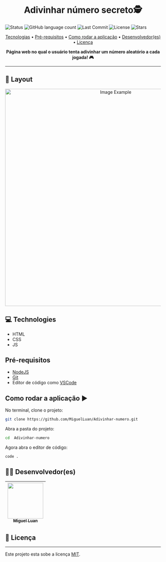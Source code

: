 <h1 align="center" style="font-weight: bold;"> Adivinhar número secreto🕵️</h1>

![Status](https://img.shields.io/badge/status-Concluido-green)
![GitHub language count](https://img.shields.io/github/languages/count/MiguelLuan/Adivinhar-numero)
![Last Commit](https://img.shields.io/github/last-commit/MiguelLuan/Adivinhar-numero)
![License](https://img.shields.io/github/license/MiguelLuan/Adivinhar-numero)
![Stars](https://img.shields.io/github/stars/MiguelLuan/Adivinhar-numero)

<p align="center">
 <a href="#tech">Tecnologias</a> • 
 <a href="#requirements">Pré-requisitos</a> • 
 <a href="#application">Como rodar a aplicação</a> •
 <a href="#contribute">Desenvolvedor(es)</a> • 
 <a href="#license">Licença</a>
</p>

<p align="center">
    <b>Página web no qual o usuário tenta adivinhar um número aleatório a cada jogada! 🎮</b>
</p>

---

<h2 id="layout">🎨 Layout</h2>

<p align="center">
        <img src="img/Tela_do_site.gif" alt="Image Example" width="700px">
</p>

<h2 id="tech">💻 Technologies</h2>

- HTML
- CSS
- JS    

<h2 id="requirements">Pré-requisitos</h2>

- [NodeJS](https://github.com/)
- [Git](https://github.com)
- Editor de código como [VSCode](https://code.visualstudio.com/)

<h2 id="application">Como rodar a aplicação ▶️</h2>

No terminal, clone o projeto:

```bash
git clone https://github.com/MiguelLuan/Adivinhar-numero.git
```

Abra a pasta do projeto:

```bash
cd  Adivinhar-numero
```

Agora abra o editor de código:

```bash
code .
```

<h2 id="contribute">🧑‍💻 Desenvolvedor(es)</h2>

| [<img src="https://avatars.githubusercontent.com/u/211078180?s=400&u=e42935c528efd7f3f727529e71286a5803fe4aa7&v=4" width=115><br><sub>Miguel Luan</sub>](https://github.com/MiguelLuan) |
| :---: 

<h2 id="license">📝 Licença</h3>

--- 

Este projeto esta sobe a licença [MIT]().
